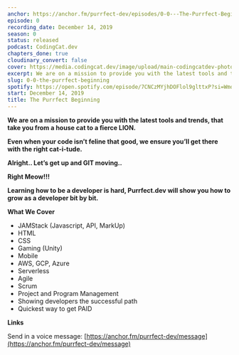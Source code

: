 ```yaml
---
anchor: https://anchor.fm/purrfect-dev/episodes/0-0---The-Purrfect-Beginning-e9hebf
episode: 0
recording_date: December 14, 2019
season: 0
status: released
podcast: CodingCat.dev
chapters_done: true
cloudinary_convert: false
cover: https://media.codingcat.dev/image/upload/main-codingcatdev-photo/fvjgqo2gifcvdlpih6zk.png
excerpt: We are on a mission to provide you with the latest tools and trends, that take you from a house cat to a fierce LION.
slug: 0-0-the-purrfect-beginning
spotify: https://open.spotify.com/episode/7CNCzMYjhDOFlol9glttxP?si=WmoeWiyEQACDrHADiiwgkw
start: December 14, 2019
title: The Purrfect Beginning
---
```

**We are on a mission to provide you with the latest tools and trends, that take you from a house cat to a fierce LION.**

**Even when your code isn’t feline that good, we ensure you’ll get there with the right cat-i-tude.**

**Alright.. Let’s get up and GIT moving..**

**Right Meow!!!**

**Learning how to be a developer is hard, Purrfect.dev will show you how to grow as a developer bit by bit.**

**What We Cover**

*   JAMStack (Javascript, API, MarkUp)
*   HTML
*   CSS
*   Gaming (Unity)
*   Mobile
*   AWS, GCP, Azure
*   Serverless
*   Agile
*   Scrum
*   Project and Program Management
*   Showing developers the successful path
*   Quickest way to get PAID

**Links**

Send in a voice message: [https://anchor.fm/purrfect-dev/message](https://anchor.fm/purrfect-dev/message)